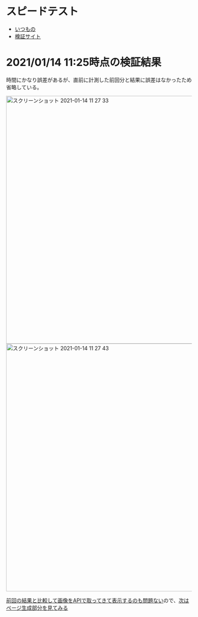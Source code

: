 # スピードテスト
- [いつもの](https://developers.google.com/speed/pagespeed/insights/?hl=ja)
- [検証サイト](https://5fffaa3cc1c3c6156416a2a6--speedtest-netlify.netlify.app)

# 2021/01/14 11:25時点の検証結果
時間にかなり誤差があるが、直前に計測した前回分と結果に誤差はなかったため省略している。

<img width="672" alt="スクリーンショット 2021-01-14 11 27 33" src="https://user-images.githubusercontent.com/15845907/104536627-b85c4700-565b-11eb-87d6-f31985f2d2fb.png">
<img width="672" alt="スクリーンショット 2021-01-14 11 27 43" src="https://user-images.githubusercontent.com/15845907/104536631-babea100-565b-11eb-9226-5a01bf0d0801.png">

[前回の結果と比較して画像をAPIで取ってきて表示するのも問題ない](https://github.com/shimajima-eiji/Hosting/blob/netlify-gatsby-microcms-speedtest/README.md)ので、[次はページ生成部分を見てみる](https://github.com/shimajima-eiji/Hosting/blob/netlify-gatsby-full-speedtest/README.md)
